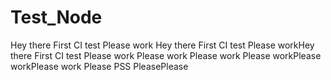 # Test_Node
Hey there First CI test
Please work
Hey there First CI test
Please workHey there First CI test
Please work
Please work Please work Please workPlease workPlease work Please PSS
PleasePlease